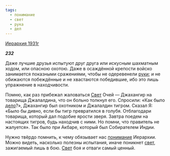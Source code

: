 ```yaml
---
tags:
  - понимание
  - свет
  - рука
  - дел
---
```

[Иерархия 1931г](https://127.0.0.1:4002/agni/1931)

___232___

Даже лучшие друзья испытуют друг друга или искусным шахматным ходом, или опасною охотою. Даже в осаждённой крепости войско занимается показными сражениями, чтобы не одеревенели [руки](../../../tags/#рука); и не обижаются побеждённые и не хвастаются победившие, ибо это лишь упражнение в находчивости.   

Помню, как раз прибежал жаловаться [Свет](../../../tags/#[свет](../../../tags/#свет)) Очей — Джахангир на товарища Джалалдина, что он больно толкнул его. Спросили: «Как было [дело](../../../tags/#дел)?», Джахангир был охотником и Джалалдин тигром. Сказал Я: «Было бы дивно, если бы тигр превратился в голубя. Отблагодари товарища, который дал подобие ярости зверя. Завтра поедем на настоящих тигров, будь находчив с ними. Но помни, что правитель не жалуется». Так было при Акбаре, который был Собирателем Индии.   

Нужно твёрдо помнить, к чему обязывает нас [понимание](../../../tags/#понимание) Иерархии. Можно видеть, насколько полезны испытания, иначе поникнет [свет](../../../tags/#свет), зажигаемый лишь в бою. [Свет](../../../tags/#[свет](../../../tags/#свет)) боя и отваги самый ценный.   

